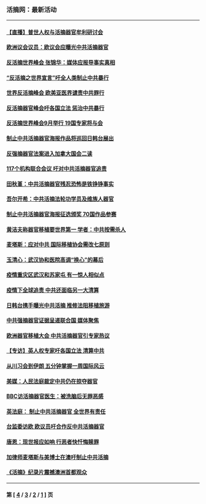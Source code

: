 ### 活摘网：最新活动
---
#### [【直播】普世人权与活摘器官牟利研讨会](../../pages/nf5883/n13425146.md?03040430) 
#### [欧洲议会议员：欧议会应曝光中共活摘器官](../../pages/nf5883/n13336571.md?03040430) 
#### [反活摘世界峰会 张锦华：媒体应报导事实真相](../../pages/nf5883/n13278502.md?03040430) 
#### [“反活摘之世界宣言”吁全人类制止中共暴行](../../pages/nf5883/n13259730.md?03040430) 
#### [世界反活摘峰会 欧美亚医界谴责中共罪行](../../pages/nf5883/n13253550.md?03040430) 
#### [反活摘器官峰会吁各国立法 惩治中共暴行](../../pages/nf5883/n13245052.md?03040430) 
#### [反活摘世界峰会9月举行 19国专家将与会](../../pages/nf5883/n13201492.md?03040430) 
#### [制止中共活摘器官海报作品将巡回日韩台展出](../../pages/nf5883/n13177791.md?03040430) 
#### [反强摘器官法案进入加拿大国会二读](../../pages/nf5883/n13033450.md?03040430) 
#### [117个机构联合会议 吁对中共活摘器官追责](../../pages/nf5883/n12775087.md?03040430) 
#### [田秋堇：中共活摘器官残忍恐怖是铁铮铮事实](../../pages/nf5883/n12702148.md?03040430) 
#### [吾尔开希：中共活摘法轮功学员及维族人器官](../../pages/nf5883/n12693197.md?03040430) 
#### [制止中共活摘器官海报征选颁奖 70国作品参赛](../../pages/nf5883/n12692050.md?03040430) 
#### [黄洁夫称器官移植要世界第一 学者：中共按需杀人](../../pages/nf5883/n12572329.md?03040430) 
#### [麦塔斯：应对中共 国际移植协会需改七原则](../../pages/nf5883/n12514711.md?03040430) 
#### [玉清心：武汉协和医院高调“换心”的幕后](../../pages/nf5883/n12298730.md?03040430) 
#### [疫情重灾区武汉和苏家屯 有一惊人相似点](../../pages/nf5883/n12150824.md?03040430) 
#### [疫情下全球追责 中共还面临另一大清算](../../pages/nf5883/n12070397.md?03040430) 
#### [日韩台携手曝光中共活摘 推修法阻移植旅游](../../pages/nf5883/n11712046.md?03040430) 
#### [中共强摘器官证据呈递联合国 媒体聚焦](../../pages/nf5883/n11546426.md?03040430) 
#### [欧洲器官移植大会 中共活摘器官引专家热议](../../pages/nf5883/n11539095.md?03040430) 
#### [【专访】英人权专家吁各国立法 清算中共](../../pages/nf5883/n11367315.md?03040430) 
#### [从川习会到伊朗 五分钟掌握一周国际风云](../../pages/nf5883/n11338520.md?03040430) 
#### [美媒：人民法庭裁定中共仍在掠夺器官](../../pages/nf5883/n11334897.md?03040430) 
#### [BBC访活摘器官医生：被洗脑后无罪恶感](../../pages/nf5883/n11335935.md?03040430) 
#### [英法庭： 制止中共活摘器官 全世界有责任](../../pages/nf5883/n11330691.md?03040430) 
#### [台监委访欧 欧议员吁合作反中共活摘器官](../../pages/nf5883/n11109190.md?03040430) 
#### [唐恩：现世报应如响 行恶者快忏悔赎罪](../../pages/nf5883/n11104016.md?03040430) 
#### [加律师麦塔斯与美博士在澳吁制止中共活摘](../../pages/nf5883/n10724764.md?03040430) 
#### [《活摘》纪录片震撼澳洲首都观众](../../pages/nf5883/n10722747.md?03040430) 

---
#### 第 [ [4](./4.md?03040430) / [3](./3.md?03040430) / [2](./2.md?03040430) / [1](./1.md?03040430) ] 页

